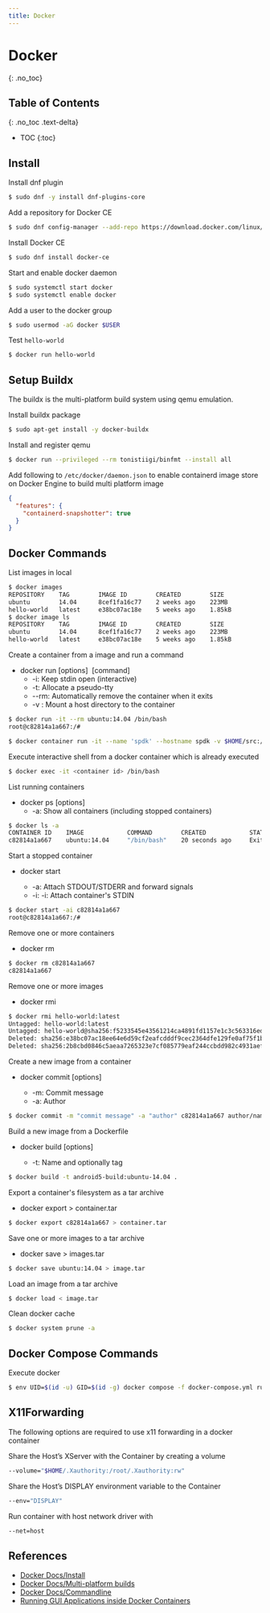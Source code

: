 ```yaml
---
title: Docker
---
```


# Docker
{: .no_toc}

## Table of Contents
{: .no_toc .text-delta}

* TOC
{:toc}

## Install

Install dnf plugin
```sh
$ sudo dnf -y install dnf-plugins-core
```

Add a repository for Docker CE
```sh
$ sudo dnf config-manager --add-repo https://download.docker.com/linux/fedora/docker-ce.repo
```

Install Docker CE
```sh
$ sudo dnf install docker-ce
```

Start and enable docker daemon
```sh
$ sudo systemctl start docker
$ sudo systemctl enable docker
```

Add a user to the docker group
```sh
$ sudo usermod -aG docker $USER
```

Test `hello-world`
```sh
$ docker run hello-world
```

## Setup Buildx

The buildx is the multi-platform build system using qemu emulation.

Install buildx package
```sh
$ sudo apt-get install -y docker-buildx
```

Install and register qemu
```sh
$ docker run --privileged --rm tonistiigi/binfmt --install all
```

Add following to `/etc/docker/daemon.json` to enable containerd image store on Docker Engine to build multi platform image
```json
{
  "features": {
    "containerd-snapshotter": true
  }
}
```

## Docker Commands

List images in local
```sh
$ docker images
REPOSITORY    TAG        IMAGE ID        CREATED        SIZE
ubuntu        14.04      8cef1fa16c77    2 weeks ago    223MB
hello-world   latest     e38bc07ac18e    5 weeks ago    1.85kB
$ docker image ls
REPOSITORY    TAG        IMAGE ID        CREATED        SIZE
ubuntu        14.04      8cef1fa16c77    2 weeks ago    223MB
hello-world   latest     e38bc07ac18e    5 weeks ago    1.85kB
```

Create a container from a image and run a command
* docker run [options] <image> [command]
  * -i: Keep stdin open (interactive)
  * -t: Allocate a pseudo-tty
  * --rm: Automatically remove the container when it exits
  * -v : Mount a host directory to the container

```sh
$ docker run -it --rm ubuntu:14.04 /bin/bash
root@c82814a1a667:/#

$ docker container run -it --name 'spdk' --hostname spdk -v $HOME/src:/home/workspace -p 80:80 -p 8080:8080 -p 3000:3000 ubuntu:22.04 /bin/bash
```

Execute interactive shell from a docker container which is already executed
```sh
$ docker exec -it <container id> /bin/bash
```

List running containers
* docker ps [options]
  * -a: Show all containers (including stopped containers)

```sh
$ docker ls -a
CONTAINER ID    IMAGE            COMMAND        CREATED            STATUS                    PORTS    NAMES
c82814a1a667    ubuntu:14.04     "/bin/bash"    20 seconds ago     Exited (0) 14 seconds ago          adoring_wescoff
```

Start a stopped container
* docker start <container id>
  * -a: Attach STDOUT/STDERR and forward signals
  * -i: -i: Attach container's STDIN

```sh
$ docker start -ai c82814a1a667
root@c82814a1a667:/#
```

Remove one or more containers
* docker rm <container ids>

```sh
$ docker rm c82814a1a667
c82814a1a667
```

Remove one or more images
* docker rmi <images>

```sh
$ docker rmi hello-world:latest
Untagged: hello-world:latest
Untagged: hello-world@sha256:f5233545e43561214ca4891fd1157e1c3c563316ed8e237750d59bde73361e77
Deleted: sha256:e38bc07ac18ee64e6d59cf2eafcdddf9cec2364dfe129fe0af75f1b0194e0c96
Deleted: sha256:2b8cbd0846c5aeaa7265323e7cf085779eaf244ccbdd982c4931aef9be0d2faf
```

Create a new image from a container
* docker commit [options] <container id> <image>
  * -m: Commit message
  * -a: Author

```sh
$ docker commit -m "commit message" -a "author" c82814a1a667 author/name:tag
```

Build a new image from a Dockerfile
* docker build [options] <path>
  * -t: Name and optionally tag

```sh
$ docker build -t android5-build:ubuntu-14.04 .
```

Export a container's filesystem as a tar archive
* docker export <container> > container.tar

```sh
$ docker export c82814a1a667 > container.tar
```

Save one or more images to a tar archive
* docker save <images> > images.tar

```sh
$ docker save ubuntu:14.04 > image.tar
```

Load an image from a tar archive
```sh
$ docker load < image.tar
```

Clean docker cache
```sh
$ docker system prune -a
```

## Docker Compose Commands

Execute docker
```sh
$ env UID=$(id -u) GID=$(id -g) docker compose -f docker-compose.yml run --rm devel
```

## X11Forwarding

The following options are required to use x11 forwarding in a docker container

Share the Host’s XServer with the Container by creating a volume
```sh
--volume="$HOME/.Xauthority:/root/.Xauthority:rw"
```

Share the Host’s DISPLAY environment variable to the Container
```sh
--env="DISPLAY"
```

Run container with host network driver with
```sh
--net=host
```

## References

* [Docker Docs/Install](https://docs.docker.com/install/linux/docker-ce/fedora/)
* [Docker Docs/Multi-platform builds](https://docs.docker.com/build/building/multi-platform/)
* [Docker Docs/Commandline](https://docs.docker.com/engine/reference/commandline/docker/)
* [Running GUI Applications inside Docker Containers](https://medium.com/@SaravSun/running-gui-applications-inside-docker-containers-83d65c0db110)
